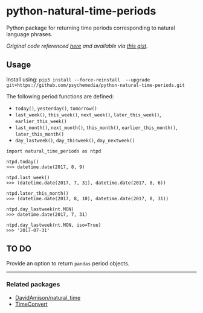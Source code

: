 # python-natural-time-periods
Python package for returning time periods corresponding to natural language phrases.

*Original code referenced [here](https://blog.ouseful.info/2016/09/22/natural-language-time-periods-in-python/) and available via [this gist](https://gist.github.com/psychemedia/f17910ef74687b3a062bd403f79e340a).*

## Usage

Install using: `pip3 install --force-reinstall  --upgrade git+https://github.com/psychemedia/python-natural-time-periods.git`


The following period functions are defined:

- `today()`, `yesterday()`, `tomorrow()`
- `last_week()`, `this_week()`, `next_week()`, `later_this_week()`, `earlier_this_week()`
- `last_month()`, `next_month()`, `this_month()`, `earlier_this_month()`, `later_this_month()`
- `day_lastweek()`, `day_thisweek()`, `day_nextweek()`

````
import natural_time_periods as ntpd

ntpd.today()
>>> datetime.date(2017, 8, 9)

ntpd.last_week()
>>> (datetime.date(2017, 7, 31), datetime.date(2017, 8, 6))

ntpd.later_this_month()
>>> (datetime.date(2017, 8, 10), datetime.date(2017, 8, 31))

ntpd.day_lastweek(nt.MON)
>>> datetime.date(2017, 7, 31)

ntpd.day_lastweek(nt.MON, iso=True)
>>> '2017-07-31'
````

## TO DO

Provide an option to return `pandas` period objects.


----

### Related packages

- [DavidAmison/natural_time](https://github.com/DavidAmison/natural_time)
- [TimeConvert](https://github.com/xxx-convert/TimeConvert)
